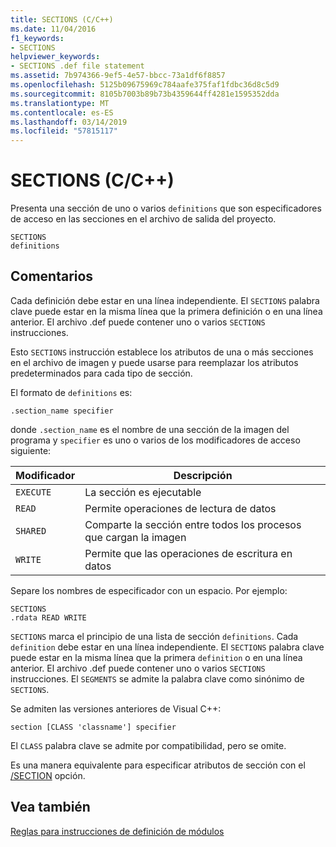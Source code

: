 ```yaml
---
title: SECTIONS (C/C++)
ms.date: 11/04/2016
f1_keywords:
- SECTIONS
helpviewer_keywords:
- SECTIONS .def file statement
ms.assetid: 7b974366-9ef5-4e57-bbcc-73a1df6f8857
ms.openlocfilehash: 5125b09675969c784aafe375faf1fdbc36d8c5d9
ms.sourcegitcommit: 8105b7003b89b73b4359644ff4281e1595352dda
ms.translationtype: MT
ms.contentlocale: es-ES
ms.lasthandoff: 03/14/2019
ms.locfileid: "57815117"
---
```

# <a name="sections-cc"></a>SECTIONS (C/C++)

Presenta una sección de uno o varios `definitions` que son especificadores de acceso en las secciones en el archivo de salida del proyecto.

```
SECTIONS
definitions
```

## <a name="remarks"></a>Comentarios

Cada definición debe estar en una línea independiente. El `SECTIONS` palabra clave puede estar en la misma línea que la primera definición o en una línea anterior. El archivo .def puede contener uno o varios `SECTIONS` instrucciones.

Esto `SECTIONS` instrucción establece los atributos de una o más secciones en el archivo de imagen y puede usarse para reemplazar los atributos predeterminados para cada tipo de sección.

El formato de `definitions` es:

`.section_name specifier`

donde `.section_name` es el nombre de una sección de la imagen del programa y `specifier` es uno o varios de los modificadores de acceso siguiente:

|Modificador|Descripción|
|--------------|-----------------|
|`EXECUTE`|La sección es ejecutable|
|`READ`|Permite operaciones de lectura de datos|
|`SHARED`|Comparte la sección entre todos los procesos que cargan la imagen|
|`WRITE`|Permite que las operaciones de escritura en datos|

Separe los nombres de especificador con un espacio. Por ejemplo:

```
SECTIONS
.rdata READ WRITE
```

`SECTIONS` marca el principio de una lista de sección `definitions`. Cada `definition` debe estar en una línea independiente. El `SECTIONS` palabra clave puede estar en la misma línea que la primera `definition` o en una línea anterior. El archivo .def puede contener uno o varios `SECTIONS` instrucciones. El `SEGMENTS` se admite la palabra clave como sinónimo de `SECTIONS`.

Se admiten las versiones anteriores de Visual C++:

```
section [CLASS 'classname'] specifier
```

El `CLASS` palabra clave se admite por compatibilidad, pero se omite.

Es una manera equivalente para especificar atributos de sección con el [/SECTION](section-specify-section-attributes.md) opción.

## <a name="see-also"></a>Vea también

[Reglas para instrucciones de definición de módulos](rules-for-module-definition-statements.md)
